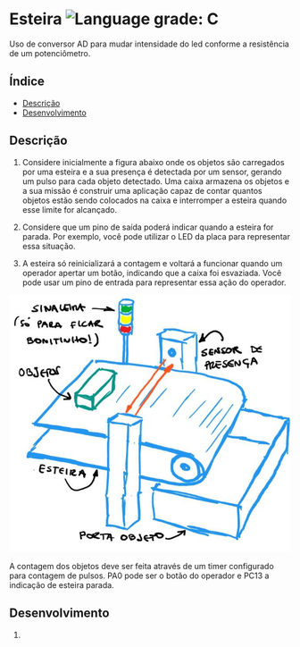 # Esteira ![Language grade: C](https://img.shields.io/badge/language-C-blue)

Uso de conversor AD para mudar intensidade do led conforme a resistência de um potenciômetro.

## Índice 

* [Descrição](#descrição)
* [Desenvolvimento](#desenvolvimento)

## Descrição

1. Considere inicialmente a figura abaixo onde os objetos são carregados por uma esteira e a sua presença é detectada por um sensor, gerando um pulso para cada objeto detectado. Uma caixa armazena os objetos e a sua missão é construir uma aplicação capaz de contar quantos objetos estão sendo colocados na caixa e interromper a esteira quando esse limite for alcançado. 

2. Considere que um pino de saída poderá indicar quando a esteira for parada. Por exemplo, você pode utilizar o LED da placa para representar essa situação.

3. A esteira só reinicializará a contagem e voltará a funcionar quando um operador apertar um botão, indicando que a caixa foi esvaziada. Você pode usar um pino de entrada para representar essa ação do operador.

![esteira](https://github.com/LeslyMontufar/Esteira/blob/main/img/esteira.png)

A contagem dos objetos deve ser feita através de um timer configurado para contagem de pulsos. PA0 pode ser o botão do operador e PC13 a indicação de esteira parada.

## Desenvolvimento
1. 
